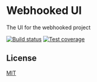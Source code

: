 # Webhooked UI

The UI for the webhooked project

[![Build status][travis-image]][travis-url]
[![Test coverage][coveralls-image]][coveralls-url]

## License

[MIT](LICENSE)

[travis-image]: https://img.shields.io/travis/cosmosgenius/webhooked-ui.svg?style=flat-square
[travis-url]: https://travis-ci.org/cosmosgenius/webhooked-ui
[coveralls-image]: https://img.shields.io/coveralls/cosmosgenius/webhooked-ui.svg?style=flat-square
[coveralls-url]: https://coveralls.io/r/cosmosgenius/webhooked-ui?branch=master
[david-image]: http://img.shields.io/david/cosmosgenius/webhooked-ui.svg?style=flat-square
[david-url]: https://david-dm.org/cosmosgenius/webhooked-ui

